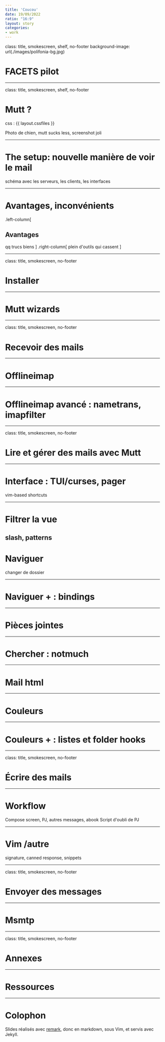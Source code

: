 ```yaml
---
title: 'Coucou'
date: 19/09/2022
ratio: "16:9"
layout: story
categories:
- work
---
```

class: title, smokescreen, shelf, no-footer
background-image: url(./images/polifonia-bg.jpg)

# FACETS pilot

---
class: title, smokescreen, shelf, no-footer
# Mutt ?

css : {{ layout.cssfiles }}

Photo de chien, mutt sucks less, screenshot joli

---
# The setup: nouvelle manière de voir le mail

schéma avec les serveurs, les clients, les interfaces

---
# Avantages, inconvénients

.left-column[
## Avantages

qq trucs biens
]
.right-column[
plein d'outils qui cassent
]

---
class: title, smokescreen, no-footer

# Installer

---
# Mutt wizards

---
class: title, smokescreen, no-footer

# Recevoir des mails

---
# Offlineimap

---
# Offlineimap avancé : nametrans, imapfilter

---
class: title, smokescreen, no-footer

# Lire et gérer des mails avec Mutt

---
# Interface : TUI/curses, pager

vim-based shortcuts

---
# Filtrer la vue

slash, patterns
---
# Naviguer

changer de dossier

---
# Naviguer + : bindings

---
# Pièces jointes

---
# Chercher : notmuch

---
# Mail html

---
# Couleurs

---
# Couleurs + : listes et folder hooks

---
class: title, smokescreen, no-footer

# Écrire des mails

---
# Workflow

Compose screen, PJ, autres messages, abook
Script d'oubli de PJ

---
# Vim /autre

signature, canned response, snippets

---
class: title, smokescreen, no-footer

# Envoyer des messages

---
# Msmtp

---
class: title, smokescreen, no-footer

# Annexes

---
# Ressources

---
# Colophon

Slides réalisés avec [remark](https://remarkjs.com/#1), donc en markdown, sous Vim, et servis avec Jekyll.


